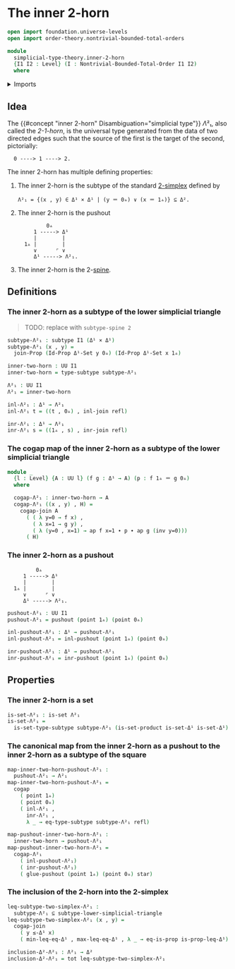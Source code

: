 # The inner 2-horn

```agda
open import foundation.universe-levels
open import order-theory.nontrivial-bounded-total-orders

module
  simplicial-type-theory.inner-2-horn
  {I1 I2 : Level} (I : Nontrivial-Bounded-Total-Order I1 I2)
  where
```

<details><summary>Imports</summary>

```agda
open import elementary-number-theory.natural-numbers

open import foundation.action-on-identifications-functions
open import foundation.booleans
open import foundation.cartesian-product-types
open import foundation.conjunction
open import foundation.dependent-pair-types
open import foundation.disjunction
open import foundation.empty-types
open import foundation.equality-dependent-pair-types
open import foundation.equivalences
open import foundation.function-extensionality
open import foundation.function-types
open import foundation.functoriality-dependent-pair-types
open import foundation.homotopies
open import foundation.identity-types
open import foundation.propositions
open import foundation.retractions
open import foundation.sets
open import foundation.subtypes
open import foundation.type-arithmetic-dependent-pair-types
open import foundation.unit-type
open import foundation.universe-levels

open import simplicial-type-theory.2-simplices I
open import simplicial-type-theory.arrows I
open import simplicial-type-theory.directed-edges I
open import simplicial-type-theory.directed-interval I
open import simplicial-type-theory.inequality-directed-interval-type I
open import simplicial-type-theory.spines I
open import simplicial-type-theory.standard-simplices I

open import synthetic-homotopy-theory.cocones-under-spans
open import synthetic-homotopy-theory.joins-of-types
open import synthetic-homotopy-theory.pushouts
```

</details>

## Idea

The {{#concept "inner 2-horn" Disambiguation="simplicial type"}} $Λ²₁$, also
called the _2-1-horn_, is the universal type generated from the data of two
directed edges such that the source of the first is the target of the second,
pictorially:

```text
  0 ----> 1 ----> 2.
```

The inner 2-horn has multiple defining properties:

1. The inner 2-horn is the subtype of the standard
   [2-simplex](simplicial-type-theory.2-simplices.md) defined by

   ```text
   Λ²₁ = {(x , y) ∈ Δ¹ × Δ¹ | (y ＝ 0▵) ∨ (x ＝ 1▵)} ⊆ Δ².
   ```

2. The inner 2-horn is the pushout

   ```text
            0▵
        1 -----> Δ¹
        |        |
     1▵ |        |
        ∨      ⌜ ∨
        Δ¹ -----> Λ²₁.
   ```

3. The inner 2-horn is the 2-[spine](simplicial-type-theory.spines.md).

## Definitions

### The inner 2-horn as a subtype of the lower simplicial triangle

> TODO: replace with `subtype-spine 2`

```agda
subtype-Λ²₁ : subtype I1 (Δ¹ × Δ¹)
subtype-Λ²₁ (x , y) =
  join-Prop (Id-Prop Δ¹-Set y 0▵) (Id-Prop Δ¹-Set x 1▵)

inner-two-horn : UU I1
inner-two-horn = type-subtype subtype-Λ²₁

Λ²₁ : UU I1
Λ²₁ = inner-two-horn

inl-Λ²₁ : Δ¹ → Λ²₁
inl-Λ²₁ t = ((t , 0▵) , inl-join refl)

inr-Λ²₁ : Δ¹ → Λ²₁
inr-Λ²₁ s = ((1▵ , s) , inr-join refl)
```

### The cogap map of the inner 2-horn as a subtype of the lower simplicial triangle

```agda
module _
  {l : Level} {A : UU l} (f g : Δ¹ → A) (p : f 1▵ ＝ g 0▵)
  where

  cogap-Λ²₁ : inner-two-horn → A
  cogap-Λ²₁ ((x , y) , H) =
    cogap-join A
      ( ( λ y=0 → f x) ,
        ( λ x=1 → g y) ,
        ( λ (y=0 , x=1) → ap f x=1 ∙ p ∙ ap g (inv y=0)))
      ( H)
```

### The inner 2-horn as a pushout

```text
         0▵
     1 -----> Δ¹
     |        |
  1▵ |        |
     ∨      ⌜ ∨
     Δ¹ -----> Λ²₁.
```

```agda
pushout-Λ²₁ : UU I1
pushout-Λ²₁ = pushout (point 1▵) (point 0▵)

inl-pushout-Λ²₁ : Δ¹ → pushout-Λ²₁
inl-pushout-Λ²₁ = inl-pushout (point 1▵) (point 0▵)

inr-pushout-Λ²₁ : Δ¹ → pushout-Λ²₁
inr-pushout-Λ²₁ = inr-pushout (point 1▵) (point 0▵)
```

## Properties

### The inner 2-horn is a set

```agda
is-set-Λ²₁ : is-set Λ²₁
is-set-Λ²₁ =
  is-set-type-subtype subtype-Λ²₁ (is-set-product is-set-Δ¹ is-set-Δ¹)
```

### The canonical map from the inner 2-horn as a pushout to the inner 2-horn as a subtype of the square

```agda
map-inner-two-horn-pushout-Λ²₁ :
  pushout-Λ²₁ → Λ²₁
map-inner-two-horn-pushout-Λ²₁ =
  cogap
    ( point 1▵)
    ( point 0▵)
    ( inl-Λ²₁ ,
      inr-Λ²₁ ,
      λ _ → eq-type-subtype subtype-Λ²₁ refl)

map-pushout-inner-two-horn-Λ²₁ :
  inner-two-horn → pushout-Λ²₁
map-pushout-inner-two-horn-Λ²₁ =
  cogap-Λ²₁
    ( inl-pushout-Λ²₁)
    ( inr-pushout-Λ²₁)
    ( glue-pushout (point 1▵) (point 0▵) star)
```

### The inclusion of the 2-horn into the 2-simplex

```agda
leq-subtype-two-simplex-Λ²₁ :
  subtype-Λ²₁ ⊆ subtype-lower-simplicial-triangle
leq-subtype-two-simplex-Λ²₁ (x , y) =
  cogap-join
    ( y ≤-Δ¹ x)
    ( min-leq-eq-Δ¹ , max-leq-eq-Δ¹ , λ _ → eq-is-prop is-prop-leq-Δ¹)

inclusion-Δ²-Λ²₁ : Λ²₁ → Δ²
inclusion-Δ²-Λ²₁ = tot leq-subtype-two-simplex-Λ²₁
```
